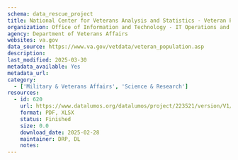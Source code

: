 ```yaml
---
schema: data_rescue_project 
title: National Center for Veterans Analysis and Statistics - Veteran Population
organization: Office of Information and Technology - IT Operations and Services (ITOPS)
agency: Department of Veterans Affairs
websites: va.gov
data_source: https://www.va.gov/vetdata/veteran_population.asp
description: 
last_modified: 2025-03-30
metadata_available: Yes
metadata_url: 
category:
  - ['Military & Veterans Affairs', 'Science & Research'] 
resources:
  - id: 620
    url: https://www.datalumos.org/datalumos/project/223521/version/V1/view
    format: PDF, XLSX
    status: Finished
    size: 0.0
    download_date: 2025-02-28
    maintainer: DRP, DL
    notes: 
---
```

